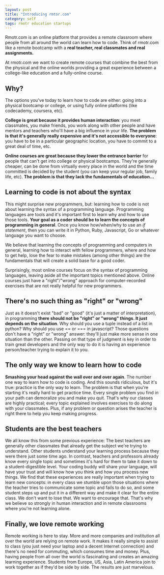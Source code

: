 ```yaml
---
layout: post
title: "Introducing rmtor.com"
category: self
tags: rmotr education startups
---
```


Rmotr.com is an online platform that provides a remote classroom where people from all around the world can learn how to code. Think of rmotr.com like a remote bootcamp with a **real teacher, real classmates and real assignments.**

At rmotr.com we want to create remote courses that combine the best from the physical and the online worlds providing a great experience between a college-like education and a fully-online course.

## Why?

The options you've today to learn how to code are either: going into a physical bootcamp or college, or using fully online platforms (like codecademy, coursera, etc).

**College is great because it provides human interaction**: you meet classmates, you make friends, you work along with other people and have mentors and teachers who'll have a big influence in your life. **The problem is that it's generally really expensive and it's not accessible to everyone**: you have to be in a particular geographic location, you have to commit to a great deal of time, etc.

**Online courses are great because they lower the entrance barrier** for people that can't get into college or physical bootcamps. They're generally cheaper, can be done from virtually every place in the world and the time committed is decided by the student (you can keep your regular job, family life, etc). **The problem is that they lack the fundamentals of education...**

## Learning to code is not about the syntax

This might surprise new programmers, but: learning how to code is not about learning the syntax of a programming language. Programming languages are tools and it's important first to learn why and how to use those tools. **Your goal as a coder should be to learn the concepts of programming in general**. Once you know how/when/why to use an _if statement_, then you can write it in Python, Ruby, Javascript, Go or whatever language you want to choose.

We believe that learning the concepts of programming and computers in general, learning how to interact with fellow programmers, where and how to get help, lose the fear to make mistakes (among other things) are the fundamentals that will create a solid base for a good coder.

Surprisingly, most online courses focus on the syntax of programming languages, leaving aside all the important topics mentioned above. Online courses just have a "right"/"wrong" approach for computer-recorded exercises that are not really helpful for new programmers.

## There's no such thing as "right" or "wrong"

Just as it doesn't exist "bad" or "good" (it's just a matter of interpretation), in programming **there should not be "right" or "wrong" things. It just depends on the situation**. Why should you use a tuple instead of a list in python? Why should you use == or === in javascript? Those questions don't have a "right" or "wrong" answer: they'll just make more sense in one situation than the other. Passing on that type of judgment is key in order to train great developers and the only way to do it is having an experience person/teacher trying to explain it to you.

## The only way we know to learn how to code

**Smashing your head against the wall over and over again**. The number one way to learn how to code is coding. And this sounds ridiculous, but it's true: practice is the only way to learn. The problem is that when you're starting it's really hard to get practice time. Every single problem you find in your path can demoralize you and make you quit. That's why our classes are highly practical; every topic explained involves exercises to do along with your classmates. Plus, if any problem or question arises the teacher is right there to help you keep making progress.

## Students are the best teachers

We all know this from some previous experience: The best teachers are generally other classmates that already get the subject we're trying to understand. Other students understand your learning process because they were there just some time ago. In contrast, teachers and professors already know every single topic and sometimes it's hard for them to take it down to a student-digestible level. Your coding buddy will share your language, will have your trust and will know how you think and how you process new things. We find that these experiences are really important when trying to learn new concepts: in every class we stumble upon those situations where the teacher tries to communicate some topic and fails to do so, and some student steps up and put it in a different way and make it clear for the entire class. We don't want to lose that. We want to encourage that. That's why we believe so strongly in human interaction and in remote classrooms where you're not learning alone.

## Finally, we love remote working

Remote working is here to stay. More and more companies and institution all over the world are relying on remote work. It makes it really simple to assist to class (you just need your laptop and a decent Internet connection) and there's no need for commuting, which consumes time and money. Plus, having people from all over the world is fascinating and creates an amazing learning experience. Students from Europe, US, Asia, Latin America join to work together as if they'd be side by side. The results are just marvelous.
